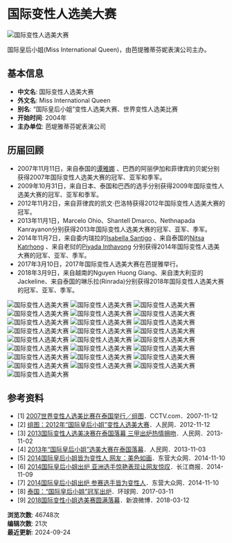 # 国际变性人选美大赛

![国际变性人选美大赛](https://bkssl.bdimg.com/resource/lemma/images/5fd55c22db8790899b5d.png)

国际皇后小姐(Miss International Queen)，由芭提雅蒂芬妮表演公司主办。  

## 基本信息
- **中文名**: 国际变性人选美大赛
- **外文名**: Miss International Queen
- **别名**: “国际皇后小姐”变性人选美大赛、世界变性人选美比赛
- **开始时间**: 2004年
- **主办单位**: 芭堤雅蒂芬妮表演公司

## 历届回顾
- 2007年11月11日，来自泰国的[谭雅娜](https://baike.baidu.com/item/%E8%B0%AD%E9%9B%85%E5%A8%9C) 、巴西的阿丽伊加和菲律宾的贝妮分别获得2007年国际变性人选美大赛的冠军、亚军和季军。
- 2009年10月31日，来自日本、泰国和巴西的选手分别获得2009年国际变性人选美大赛的冠军、亚军和季军。
- 2012年11月2日，来自菲律宾的凯文·巴洛特获得2012年国际变性人选美大赛的冠军。
- 2013年11月1日，Marcelo Ohio、Shantell Dmarco、Nethnapada Kanrayanon分别获得2013年国际变性人选美大赛的冠军、亚军、季军。
- 2014年11月7日，来自委内瑞拉的[Isabella Santigo](https://baike.baidu.com/item/Isabella%20Santigo) 、来自泰国的[Nitsa Katrhong](https://baike.baidu.com/item/Nitsa%20Katrhong) 、来自老挝的[Piyada Inthavong](https://baike.baidu.com/item/Piyada%20Inthavong) 分别获得2014年国际变性人选美大赛的冠军、亚军、季军。
- 2017年3月10日，2017年国际变性人选美大赛在芭提雅举行。
- 2018年3月9日，来自越南的Nguyen Huong Giang、来自澳大利亚的Jackeline、来自泰国的琳乐拉(Rinrada)分别获得2018年国际变性人选美大赛的冠军、亚军、季军。

![国际变性人选美大赛](https://bkimg.cdn.bcebos.com/pic/a28d62d94ebaa38f38012f36?x-bce-process=image/format,f_auto/resize,m_lfit,limit_1,h_336)
![国际变性人选美大赛](https://bkimg.cdn.bcebos.com/pic/7d989310c5439b67203f2e36?x-bce-process=image/format,f_auto/resize,m_lfit,limit_1,h_336)
![国际变性人选美大赛](https://bkimg.cdn.bcebos.com/pic/d56b3634a916a15d5ab5f551?x-bce-process=image/format,f_auto/resize,m_lfit,limit_1,h_336)
![国际变性人选美大赛](https://bkimg.cdn.bcebos.com/pic/29752a9b9db6f9d3c8eaf451?x-bce-process=image/format,f_auto/resize,m_lfit,limit_1,h_336)
![国际变性人选美大赛](https://bkimg.cdn.bcebos.com/pic/00a82701e7951a687aec2c36?x-bce-process=image/format,f_auto/resize,m_lfit,limit_1,h_336)
![国际变性人选美大赛](https://bkimg.cdn.bcebos.com/pic/5af4d7eab44394b5d439c951?x-bce-process=image/format,f_auto/resize,m_lfit,limit_1,h_336)
![国际变性人选美大赛](https://bkimg.cdn.bcebos.com/pic/7e3e6709c93d70cff3ed68e6f8dcd100bba12bc2?x-bce-process=image/format,f_auto/resize,m_lfit,limit_1,h_336)
![国际变性人选美大赛](https://bkimg.cdn.bcebos.com/pic/207ea60eb346f68137d12236?x-bce-process=image/format,f_auto/resize,m_lfit,limit_1,h_336)
![国际变性人选美大赛](https://bkimg.cdn.bcebos.com/pic/148f28d376b414663bf3cf51?x-bce-process=image/format,f_auto/resize,m_lfit,limit_1,h_336)
![国际变性人选美大赛](https://bkimg.cdn.bcebos.com/pic/3792cb39128d98953b87ce51?x-bce-process=image/format,f_auto/resize,m_lfit,limit_1,h_336)
![国际变性人选美大赛](https://bkimg.cdn.bcebos.com/pic/4e83cb62554b47bbe6113a42?x-bce-process=image/format,f_auto/resize,m_lfit,limit_1,h_336)
![国际变性人选美大赛](https://bkimg.cdn.bcebos.com/pic/96dda144ad345982c5ff27790cf431adcaef84e0?x-bce-process=image/format,f_auto/resize,m_lfit,limit_1,h_336)
![国际变性人选美大赛](https://bkimg.cdn.bcebos.com/pic/574e9258d109b3de33a82683ccbf6c81810a4cc2?x-bce-process=image/format,f_auto/resize,m_lfit,limit_1,h_336)
![国际变性人选美大赛](https://bkimg.cdn.bcebos.com/pic/9d82d158ccbf6c813320ee03bc3eb13532fa40c2?x-bce-process=image/format,f_auto/resize,m_lfit,limit_1,h_336)
![国际变性人选美大赛](https://bkimg.cdn.bcebos.com/pic/cdbf6c81800a19d8091446ee33fa828ba71e46c2?x-bce-process=image/format,f_auto/resize,m_lfit,limit_1,h_336)
![国际变性人选美大赛](https://bkimg.cdn.bcebos.com/pic/4a36acaf2edda3ccfd917acb01e93901203f92e0?x-bce-process=image/format,f_auto/resize,m_lfit,limit_1,h_336)
![国际变性人选美大赛](https://bkimg.cdn.bcebos.com/pic/18d8bc3eb13533fa3aa151c5a8d3fd1f40345bc2?x-bce-process=image/format,f_auto/resize,m_lfit,limit_1,h_336)
![国际变性人选美大赛](https://bkimg.cdn.bcebos.com/pic/adaf2edda3cc7cd90f58f6323901213fb90e91e0?x-bce-process=image/format,f_auto/resize,m_lfit,limit_1,h_336)
![国际变性人选美大赛](https://bkimg.cdn.bcebos.com/pic/a2cc7cd98d1001e9bd49d6e4b80e7bec55e797e0?x-bce-process=image/format,f_auto/resize,m_lfit,limit_1,h_336)
![国际变性人选美大赛](https://bkimg.cdn.bcebos.com/pic/94cad1c8a786c917bb1490d2c93d70cf3ac757c2?x-bce-process=image/format,f_auto/resize,m_lfit,limit_1,h_336)
![国际变性人选美大赛](https://bkimg.cdn.bcebos.com/pic/e4dde71190ef76c633a739c09d16fdfaae5167e0?x-bce-process=image/format,f_auto/resize,m_lfit,limit_1,h_336)
![国际变性人选美大赛](https://bkimg.cdn.bcebos.com/pic/9c16fdfaaf51f3de2ec77b8f94eef01f3b2979e0?x-bce-process=image/format,f_auto/resize,m_lfit,limit_1,h_336)
![国际变性人选美大赛](https://bkimg.cdn.bcebos.com/pic/b90e7bec54e736d12f2eea108e0958c2d5628535c328?x-bce-process=image/format,f_auto/resize,m_lfit,limit_1,h_336)
![国际变性人选美大赛](https://bkimg.cdn.bcebos.com/pic/203fb80e7bec54e736d17d06ac618c504fc2d5623c28?x-bce-process=image/format,f_auto/resize,m_lfit,limit_1,h_336)
![国际变性人选美大赛](https://bkimg.cdn.bcebos.com/pic/7aec54e736d12f2eb938cf785a9bc2628535e5ddc228?x-bce-process=image/format,f_auto/resize,m_lfit,limit_1,h_336)

## 参考资料
-   [1] [2007世界变性人选美比赛在泰国举行／组图](https://reference/5374558/533aYdO6cr3_z3kATKXeza72MyyQNt6uueCAVOdzzqIPmGapB4DgTZt849Qr6LlkGwaEp5dwbNJaxLj6DUpE7_UPcO0wS7IigzWnF26e)．CCTV.com．2007-11-12
-   [2] [组图：2012年“国际皇后小姐”变性人选美大赛](https://reference/5374558/533aYdO6cr3_z3kATKXeyqrzZC6VMdmsvOXWVeRzzqIP0XOpX4H3Vox88NIw7vtiWgjEvdZhbpkb2br6C0la7_YRc_JmQ7Uin2v-WjbHyr_h_sdp3owY)．人民网．2012-11-12
-   [3] [2013国际变性人选美决赛在泰国落幕 三甲出炉热情拥吻](https://reference/5374558/533aYdO6cr3_z3kATKKNmq6lNieVP9z-ur3UB7tzzqIP0XOpX4H3Vox88NIw7vtiWgjEvdZhbpkb2br6C0ha7_YQc_JmQ7Uin2v9UDfDybbj_8dp3owY)．人民网．2013-11-02
-   [4] [2013年“国际皇后小姐”选美大赛在泰国落幕](https://reference/5374558/533aYdO6cr3_z3kATKXZn_70My6WM9Wq7eCHB-RzzqIP0XOpX4H3Vox88NIw7vtiWgjEvdZhbpkb2br6C0ha7_YQcvJmQ7Uin2v9UDfDy7nu9sdp3owY)．人民网．2013-11-03
-   [5] [2014国际皇后小姐皆为变性人 网友：美色如画](https://reference/5374558/533aYdO6cr3_z3kATPzfxaryNSmXZ4uk67CFAeNzzqIPmGapB4rqVI8r6dk4sPN9Axzc_pttbZkGnvC9FUlF7_MRcPJxQLUjmXf-UjOtyL_l_NwzndMrq5QbHPA)．东营大众网．2014-11-10
-   [6] [2014国际皇后小姐出炉 亚洲选手惊艳表现让网友惊叹](https://reference/5374558/533aYdO6cr3_z3kATKWJzvmiMy2RY4-r6L3UV7ZzzqIP0XOpX5nyFIs64dk49P5mGgzfuZVnc5gWmeXlCEtE6ugRcPIxS7cgm3OQUC2ajeO6)．长江商报．2014-11-09
-   [7] [2014国际皇后小姐出炉 参赛选手皆为变性人](https://reference/5374558/533aYdO6cr3_z3kATPaDzq-jNX2SNN3-6LaCBuRzzqIPmGapB4rqVI8r6dk4sPN9Axzc_pttbZkGnvC9FUlF7_MRcPJxQLUjmXf-UjOtyL_l_N03mNEropQbHPA)．东营大众网．2014-11-10
-   [8] [泰国：“国际皇后小姐”冠军出炉](https://reference/5374558/533aYdO6cr3_z3kATPCDyK-iZyjDMN6vvOWBVudzzqIPmGapB4zkU4I74d8-8bllFQLPpdZhb9tahbejXkZE6_ERdOs9RrIglX79WzrB3_mwvdRy2ogQ9shVDvJVirGi)．环球网．2017-03-11
-   [9] [2018国际变性小姐选美赛圆满落幕](https://reference/5374558/533aYdO6cr3_z3kATKKDy6qlYyiVZdX5t-HWUrpzzqIPmGapB4OrTY074thx_fkoEA7fsZFuL4JHx779C0NH6f8TeOkyQb0)．新浪微博．2018-03-12

**浏览次数**: 46748次   
**编辑次数**: 21次  
**最近更新**: 2024-09-24
<!-- tcd_original_link https://baike.baidu.com/item/%E5%9B%BD%E9%99%85%E5%8F%98%E6%80%A7%E4%BA%BA%E9%80%89%E7%BE%8E%E5%A4%A7%E8%B5%9B/5374558 -->

